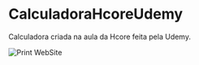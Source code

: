 # CalculadoraHcoreUdemy

Calculadora criada na aula da Hcore feita pela Udemy.

![Print WebSite](https://cdn.discordapp.com/attachments/568423119891464218/1155023142339743865/image.png)
